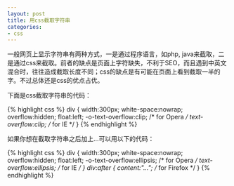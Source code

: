 ```yaml
---
layout: post
title: 用css截取字符串
categories:
- css
---
```

一般网页上显示字符串有两种方式，一是通过程序语言，如php, java来截取，二是通过css来截取。前者的缺点是页面上字符缺失，不利于SEO，而且遇到中英文混合时，往往造成截取长度不同；css的缺点是有可能在页面上看到截取一半的字。不过总体还是css的优点占优。

下面是css截取字符串的代码：

{% highlight css %}
div {
  width:300px;
  white-space:nowrap;
  overflow:hidden;
  float:left;
  -o-text-overflow:clip;     /* for Opera */
  text-overflow:clip;        /* for IE */
}
{% endhighlight %}

如果你想在截取字符串之后加上...可以用以下的代码：

{% highlight css %}
div {
  width:300px;
  white-space:nowrap;
  overflow:hidden;
  float:left;
  -o-text-overflow:ellipsis;     /* for Opera */
  text-overflow:ellipsis;        /* for IE */
}
div:after {
  content:"...";   /* for Firefox */
}
{% endhighlight %}


